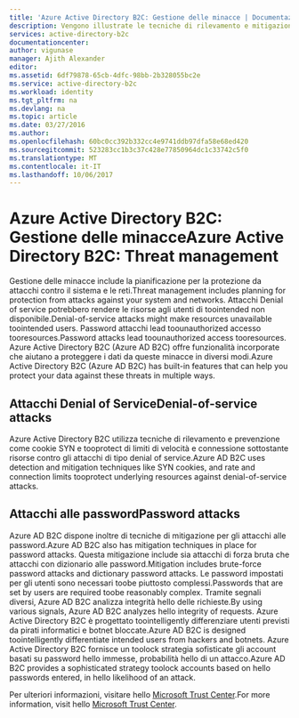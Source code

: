 ```yaml
---
title: 'Azure Active Directory B2C: Gestione delle minacce | Documentazione Microsoft'
description: Vengono illustrate le tecniche di rilevamento e mitigazione di attacchi Denial of Service e attacchi alle password in Azure Active Directory B2C.
services: active-directory-b2c
documentationcenter: 
author: vigunase
manager: Ajith Alexander
editor: 
ms.assetid: 6df79878-65cb-4dfc-98bb-2b328055bc2e
ms.service: active-directory-b2c
ms.workload: identity
ms.tgt_pltfrm: na
ms.devlang: na
ms.topic: article
ms.date: 03/27/2016
ms.author: 
ms.openlocfilehash: 60bc0cc392b332cc4e9741ddb97dfa58e68ed420
ms.sourcegitcommit: 523283cc1b3c37c428e77850964dc1c33742c5f0
ms.translationtype: MT
ms.contentlocale: it-IT
ms.lasthandoff: 10/06/2017
---
```

# <a name="azure-active-directory-b2c-threat-management"></a><span data-ttu-id="5d480-103">Azure Active Directory B2C: Gestione delle minacce</span><span class="sxs-lookup"><span data-stu-id="5d480-103">Azure Active Directory B2C: Threat management</span></span>

<span data-ttu-id="5d480-104">Gestione delle minacce include la pianificazione per la protezione da attacchi contro il sistema e le reti.</span><span class="sxs-lookup"><span data-stu-id="5d480-104">Threat management includes planning for protection from attacks against your system and networks.</span></span> <span data-ttu-id="5d480-105">Attacchi Denial of service potrebbero rendere le risorse agli utenti di toointended non disponibile.</span><span class="sxs-lookup"><span data-stu-id="5d480-105">Denial-of-service attacks might make resources unavailable toointended users.</span></span> <span data-ttu-id="5d480-106">Password attacchi lead toounauthorized accesso tooresources.</span><span class="sxs-lookup"><span data-stu-id="5d480-106">Password attacks lead toounauthorized access tooresources.</span></span> <span data-ttu-id="5d480-107">Azure Active Directory B2C (Azure AD B2C) offre funzionalità incorporate che aiutano a proteggere i dati da queste minacce in diversi modi.</span><span class="sxs-lookup"><span data-stu-id="5d480-107">Azure Active Directory B2C (Azure AD B2C) has built-in features that can help you protect your data against these threats in multiple ways.</span></span>

## <a name="denial-of-service-attacks"></a><span data-ttu-id="5d480-108">Attacchi Denial of Service</span><span class="sxs-lookup"><span data-stu-id="5d480-108">Denial-of-service attacks</span></span>

<span data-ttu-id="5d480-109">Azure Active Directory B2C utilizza tecniche di rilevamento e prevenzione come cookie SYN e tooprotect di limiti di velocità e connessione sottostante risorse contro gli attacchi di tipo denial of service.</span><span class="sxs-lookup"><span data-stu-id="5d480-109">Azure AD B2C uses detection and mitigation techniques like SYN cookies, and rate and connection limits tooprotect underlying resources against denial-of-service attacks.</span></span>

## <a name="password-attacks"></a><span data-ttu-id="5d480-110">Attacchi alle password</span><span class="sxs-lookup"><span data-stu-id="5d480-110">Password attacks</span></span>

<span data-ttu-id="5d480-111">Azure AD B2C dispone inoltre di tecniche di mitigazione per gli attacchi alle password.</span><span class="sxs-lookup"><span data-stu-id="5d480-111">Azure AD B2C also has mitigation techniques in place for password attacks.</span></span> <span data-ttu-id="5d480-112">Questa mitigazione include sia attacchi di forza bruta che attacchi con dizionario alle password.</span><span class="sxs-lookup"><span data-stu-id="5d480-112">Mitigation includes brute-force password attacks and dictionary password attacks.</span></span> <span data-ttu-id="5d480-113">Le password impostati per gli utenti sono necessari toobe piuttosto complessi.</span><span class="sxs-lookup"><span data-stu-id="5d480-113">Passwords that are set by users are required toobe reasonably complex.</span></span> <span data-ttu-id="5d480-114">Tramite segnali diversi, Azure AD B2C analizza integrità hello delle richieste.</span><span class="sxs-lookup"><span data-stu-id="5d480-114">By using various signals, Azure AD B2C analyzes hello integrity of requests.</span></span> <span data-ttu-id="5d480-115">Azure Active Directory B2C è progettato toointelligently differenziare utenti previsti da pirati informatici e botnet bloccate.</span><span class="sxs-lookup"><span data-stu-id="5d480-115">Azure AD B2C is designed toointelligently differentiate intended users from hackers and botnets.</span></span> <span data-ttu-id="5d480-116">Azure Active Directory B2C fornisce un toolock strategia sofisticate gli account basati su password hello immesse, probabilità hello di un attacco.</span><span class="sxs-lookup"><span data-stu-id="5d480-116">Azure AD B2C provides a sophisticated strategy toolock accounts based on hello passwords entered, in hello likelihood of an attack.</span></span>

<span data-ttu-id="5d480-117">Per ulteriori informazioni, visitare hello [Microsoft Trust Center](https://www.microsoft.com/trustcenter/security/threatmanagement).</span><span class="sxs-lookup"><span data-stu-id="5d480-117">For more information, visit hello [Microsoft Trust Center](https://www.microsoft.com/trustcenter/security/threatmanagement).</span></span>
